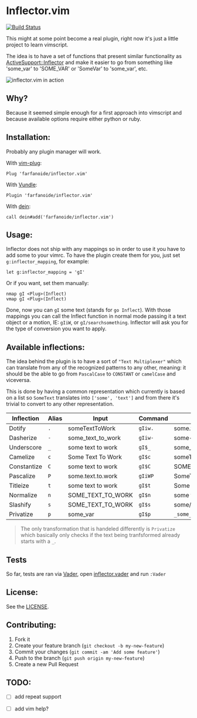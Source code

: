 Inflector.vim
=============

[![Build Status](https://travis-ci.org/farfanoide/inflector.vim.svg?branch=master)](https://travis-ci.org/farfanoide/inflector.vim)

This might at some point become a real plugin, right now it's just a little
project to learn vimscript.

The idea is to have a set of functions that present similar functionality as
[ActiveSupport::Inflector][inflector] and make it easier to go from something
like 'some_var' to 'SOME_VAR' or 'SomeVar' to 'some_var', etc.

![inflector.vim in action](https://www.dropbox.com/s/qkg7go15e1oeypl/inflector.vim.gif?dl=1 "inflector.vim plugin")

Why?
----

Because it seemed simple enough for a first approach into vimscript and because
available options require either python or ruby.

Installation:
-------------

Probably any plugin manager will work.

With [vim-plug][vim-plug]:

```vim
Plug 'farfanoide/inflector.vim'
```

With [Vundle][vundle]:

```vim
Plugin 'farfanoide/inflector.vim'
```

With [dein][dein]:

```vim
call dein#add('farfanoide/inflector.vim')
```

Usage:
------

Inflector does not ship with any mappings so in order to use it you have to add
some to your vimrc. To have the plugin create them for you, just set
`g:inflector_mapping`, for example:

```vim
let g:inflector_mapping = 'gI'
```

Or if you want, set them manually:

```vim
nmap gI <Plug>(Inflect)
vmap gI <Plug>(Inflect)
```

Done, now you can `gI` some text (stands for `go Inflect`).
With those mappings you can call the Inflect function in normal mode passing it
a text object or a motion, IE: `gIiW`, or `gI/searchsomething`. Inflector will
ask you for the type of conversion you want to apply.

Available inflections:
----------------------

The idea behind the plugin is to have a sort of `"Text Multiplexer"` which can
translate from any of the recognized patterns to any other, meaning: it should
be the able to go from `PascalCase` to `CONSTANT` or `camelCase` and viceversa.

This is done by having a common representation which currently is based on a
list so `SomeText` translates into `['some', 'text']` and from there it's
trivial to convert to any other representation.

| Inflection  |  Alias  |          Input           |  Command   |          Output          |
| ----------- | ------- | ------------------------ | ---------- | ------------------------ |
|   Dotify    |   `.`   |      someTextToWork      |  `gIiw.`   |    some.text.to.work     |
|  Dasherize  |   `-`   |    some_text_to_work     |  `gIiw-`   |    some-text-to-work     |
| Underscore  |   `_`   |    some text to work     |   `gI$_`   |    some_text_to_work     |
|  Camelize   |   `c`   |    Some Text To Work     |   `gI$c`   |      someTextToWork      |
| Constantize |   `C`   |    some text to work     |   `gI$C`   |    SOME_TEXT_TO_WORK     |
|  Pascalize  |   `P`   |    some.text.to.work     |  `gIiWP`   |      SomeTextToWork      |
|  Titleize   |   `t`   |    some text to work     |   `gI$t`   |    Some Text To Work     |
|  Normalize  |   `n`   |    SOME_TEXT_TO_WORK     |   `gI$n`   |    some text to work     |
|  Slashify   |   `s`   |    SOME_TEXT_TO_WORK     |   `gI$s`   |    some/text/to/work     |
|  Privatize  |   `p`   |         some_var         |   `gI$p`   |        `_some_var`       |

> The only transformation that is handeled differently is `Privatize` which
> basically only checks if the text being tranfsformed already starts with a
> `_`.

Tests
-----

So far, tests are ran via [Vader][vader], open
[inflector.vader](./test/inflector.vader) and run `:Vader`

License:
--------

See the [LICENSE](LICENSE).

Contributing:
--------------

1. Fork it
2. Create your feature branch (`git checkout -b my-new-feature`)
3. Commit your changes (`git commit -am 'Add some feature'`)
4. Push to the branch (`git push origin my-new-feature`)
5. Create a new Pull Request

TODO:
-----

- [ ] add repeat support
- [ ] add vim help?


<!-- links -->
[inflector]: http://api.rubyonrails.org/classes/ActiveSupport/Inflector.html
[vader]: https://github.com/junegunn/vader.vim
[vim-plug]: https://github.com/junegunn/vim-plug
[vundle]: https://github.com/VundleVim/Vundle.vim
[dein]: https://github.com/Shougo/dein.vim
<!-- end links -->
